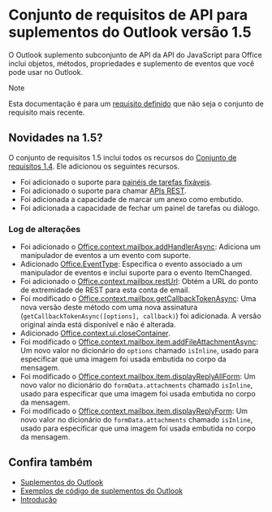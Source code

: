 # <a name="outlook-add-in-api-requirement-set-15"></a>Conjunto de requisitos de API para suplementos do Outlook versão 1.5

O Outlook suplemento subconjunto de API da API do JavaScript para Office inclui objetos, métodos, propriedades e suplemento de eventos que você pode usar no Outlook.

> [!NOTE]
> Esta documentação é para um [requisito definido](/javascript/office/requirement-sets/outlook-api-requirement-sets) que não seja o conjunto de requisito mais recente.

## <a name="whats-new-in-15"></a>Novidades na 1.5?

O conjunto de requisitos 1.5 inclui todos os recursos do [Conjunto de requisitos 1.4](../requirement-set-1.4/outlook-requirement-set-1.4.md). Ele adicionou os seguintes recursos.

- Foi adicionado o suporte para [painéis de tarefas fixáveis](https://docs.microsoft.com/outlook/add-ins/pinnable-taskpane).
- Foi adicionado o suporte para chamar [APIs REST](https://docs.microsoft.com/outlook/add-ins/use-rest-api).
- Foi adicionada a capacidade de marcar um anexo como embutido.
- Foi adicionada a capacidade de fechar um painel de tarefas ou diálogo.

### <a name="change-log"></a>Log de alterações

- Foi adicionado o [Office.context.mailbox.addHandlerAsync](office.context.mailbox.md#addhandlerasynceventtype-handler-options-callback): Adiciona um manipulador de eventos a um evento com suporte.
- Adicionado [Office.EventType](office.md#eventtype-string): Especifica o evento associado a um manipulador de eventos e inclui suporte para o evento ItemChanged.
- Foi adicionado o [Office.context.mailbox.restUrl](office.context.mailbox.md#resturl-string): Obtém a URL do ponto de extremidade de REST para esta conta de email.
- Foi modificado o [Office.context.mailbox.getCallbackTokenAsync](office.context.mailbox.md#getcallbacktokenasyncoptions-callback): Uma nova versão deste método com uma nova assinatura (`getCallbackTokenAsync([options], callback)`) foi adicionada. A versão original ainda está disponível e não é alterada.
- Adicionado [Office.context.ui.closeContainer](/javascript/api/office/office.ui#closecontainer--).
- Foi modificado o [Office.context.mailbox.item.addFileAttachmentAsync](office.context.mailbox.item.md#addfileattachmentasyncuri-attachmentname-options-callback): Um novo valor no dicionário do `options` chamado `isInline`, usado para especificar que uma imagem foi usada embutida no corpo da mensagem.
- Foi modificado o [Office.context.mailbox.item.displayReplyAllForm](office.context.mailbox.item.md#displayreplyallformformdata): Um novo valor no dicionário do `formData.attachments` chamado `isInline`, usado para especificar que uma imagem foi usada embutida no corpo da mensagem.
- Foi modificado o [Office.context.mailbox.item.displayReplyForm](office.context.mailbox.item.md#displayreplyformformdata): Um novo valor no dicionário do `formData.attachments` chamado `isInline`, usado para especificar que uma imagem foi usada embutida no corpo da mensagem.

## <a name="see-also"></a>Confira também

- 
  [Suplementos do Outlook](https://docs.microsoft.com/outlook/add-ins/)
- [Exemplos de código de suplementos do Outlook](https://developer.microsoft.com/outlook/gallery/?filterBy=Outlook,Samples,Add-ins)
- [Introdução](https://docs.microsoft.com/outlook/add-ins/quick-start)